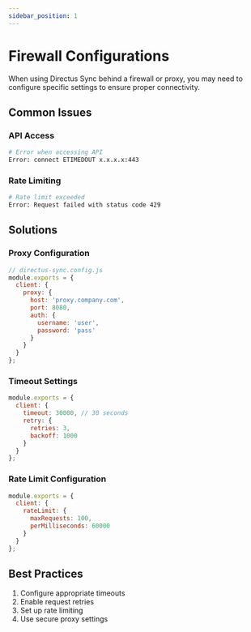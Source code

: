 ```yaml
---
sidebar_position: 1
---
```


# Firewall Configurations

When using Directus Sync behind a firewall or proxy, you may need to configure specific settings to ensure proper connectivity.

## Common Issues

### API Access

```bash
# Error when accessing API
Error: connect ETIMEDOUT x.x.x.x:443
```

### Rate Limiting

```bash
# Rate limit exceeded
Error: Request failed with status code 429
```

## Solutions

### Proxy Configuration

```javascript
// directus-sync.config.js
module.exports = {
  client: {
    proxy: {
      host: 'proxy.company.com',
      port: 8080,
      auth: {
        username: 'user',
        password: 'pass'
      }
    }
  }
};
```

### Timeout Settings

```javascript
module.exports = {
  client: {
    timeout: 30000, // 30 seconds
    retry: {
      retries: 3,
      backoff: 1000
    }
  }
};
```

### Rate Limit Configuration

```javascript
module.exports = {
  client: {
    rateLimit: {
      maxRequests: 100,
      perMilliseconds: 60000
    }
  }
};
```

## Best Practices

1. Configure appropriate timeouts
2. Enable request retries
3. Set up rate limiting
4. Use secure proxy settings 